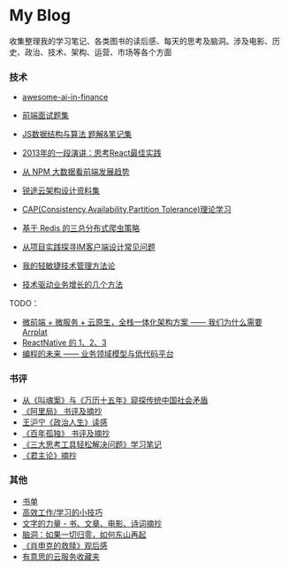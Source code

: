 # My Blog

收集整理我的学习笔记、各类图书的读后感、每天的思考及脑洞。涉及电影、历史、政治、技术、架构、运营、市场等各个方面

### 技术

- [awesome-ai-in-finance](https://github.com/georgezouq/awesome-ai-in-finance)
- [前端面试题集](https://github.com/georgezouq/interview)
- [JS数据结构与算法 题解&笔记集](./note/algorithm/README.md)
- [2013年的一段演讲：思考React最佳实践](./talk/RethinkReactBasePractice.md)
- [从 NPM 大数据看前端发展趋势](./talk/从NPM大数据看前端的发展趋势.md)
- [锐途云架构设计资料集](ArchDesign.md)
- [CAP(Consistency,Availability,Partition Tolerance)理论学习](https://georgezouq.github.io/2016/07/13/CAP-Consistency-Availability-Partition-Tolerance-%E7%90%86%E8%AE%BA%E5%AD%A6%E4%B9%A0/)
- [基于 Redis 的三总分布式爬虫策略](https://georgezouq.github.io/2016/06/27/%E5%9F%BA%E4%BA%8ERedis%E7%9A%84%E4%B8%89%E7%A7%8D%E5%88%86%E5%B8%83%E5%BC%8F%E7%88%AC%E8%99%AB%E7%AD%96%E7%95%A5/)
- [从项目实践探寻IM客户端设计常见问题](./articles/im.md)

- [我的轻敏捷技术管理方法论](./articles/我的轻敏捷技术管理方法论.md)
- [技术驱动业务增长的几个方法](./articles/技术驱动业务增长的几个方法.md)

TODO：

- [微前端 + 微服务 + 云原生，全栈一体化架构方案 —— 我们为什么需要 Arrplat]()
- [ReactNative 的 1、2、3]()
- [编程的未来 —— 业务领域模型与低代码平台]()

### 书评

- [从《叫魂案》与《万历十五年》窥探传统中国社会矛盾](book/MingQing.md)
- [《阿里局》 书评及摘抄](book/阿里局.md)
- [王沪宁《政治人生》读感](book/PoliticalLife.md)
- [《百年孤独》 书评及摘抄](book/Cienañosdesoledad.md)
- [《三大思考工具轻松解决问题》学习笔记](book/ToolsOfThought.md)
- [《君主论》摘抄](book/君主论.md)

### 其他

- [书单](book/BookList.md)
- [高效工作/学习的小技巧](articles/高效能的小技巧.md)
- [文字的力量 - 书、文章、电影、诗词摘抄](ThePowerofWords.md)
- [脑洞：如果一切归零，如何东山再起](IfNothingWhatToDo.md)
- [《肖申克的救赎》观后感](TheShawshankRedemption.md)
- [有意思的云服务收藏夹](CloudServices.md)
